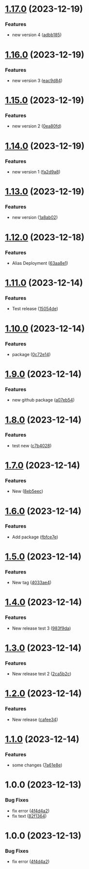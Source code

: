 # [1.17.0](https://gh_personal/12evgen/test-vercel/compare/v1.16.0...v1.17.0) (2023-12-19)


### Features

* new version 4 ([adbb185](https://gh_personal/12evgen/test-vercel/commit/adbb185d233f1749305832503c5eaec383129dd7))

# [1.16.0](https://gh_personal/12evgen/test-vercel/compare/v1.15.0...v1.16.0) (2023-12-19)


### Features

* new version 3 ([eac9d84](https://gh_personal/12evgen/test-vercel/commit/eac9d8461c94dbba62bdcf15bf14374e2f36ff5e))

# [1.15.0](https://gh_personal/12evgen/test-vercel/compare/v1.14.0...v1.15.0) (2023-12-19)


### Features

* new version 2 ([0ea80fd](https://gh_personal/12evgen/test-vercel/commit/0ea80fde02aadb33ced96bb991a4ac60161c1056))

# [1.14.0](https://gh_personal/12evgen/test-vercel/compare/v1.13.0...v1.14.0) (2023-12-19)


### Features

* new version 1 ([fa2d9a8](https://gh_personal/12evgen/test-vercel/commit/fa2d9a80886afec1f145df7b5cbf2c7bd2870328))

# [1.13.0](https://gh_personal/12evgen/test-vercel/compare/v1.12.0...v1.13.0) (2023-12-19)


### Features

* new version ([1a8ab02](https://gh_personal/12evgen/test-vercel/commit/1a8ab02fd4d7892a2740de9f559cce00e1af3c3e))

# [1.12.0](https://gh_personal/12evgen/test-vercel/compare/v1.11.0...v1.12.0) (2023-12-18)


### Features

* Alias Deployment ([63aa8e1](https://gh_personal/12evgen/test-vercel/commit/63aa8e1be7318261e10e893d2492e16d64e2011e))

# [1.11.0](https://gh_personal/12evgen/test-vercel/compare/v1.10.0...v1.11.0) (2023-12-14)


### Features

* Test release ([15054de](https://gh_personal/12evgen/test-vercel/commit/15054de3a8459188527003ba1d18b81a24022561))

# [1.10.0](https://gh_personal/12evgen/test-vercel/compare/v1.9.0...v1.10.0) (2023-12-14)


### Features

* package ([0c72e14](https://gh_personal/12evgen/test-vercel/commit/0c72e14709161289b52d66d3d15bee2412f97687))

# [1.9.0](https://gh_personal/12evgen/test-vercel/compare/v1.8.0...v1.9.0) (2023-12-14)


### Features

* new github package ([a07eb54](https://gh_personal/12evgen/test-vercel/commit/a07eb54fb16f28d26bcbd757f1cbffb22f7d8b79))

# [1.8.0](https://gh_personal/12evgen/test-vercel/compare/v1.7.0...v1.8.0) (2023-12-14)


### Features

* test new ([c7b4028](https://gh_personal/12evgen/test-vercel/commit/c7b40284bdc9fce3cf76c513572bda967d316318))

# [1.7.0](https://gh_personal/12evgen/test-vercel/compare/v1.6.0...v1.7.0) (2023-12-14)


### Features

* New ([8eb5eec](https://gh_personal/12evgen/test-vercel/commit/8eb5eecab00b3f28d39e92014373feadb99ccbb3))

# [1.6.0](https://gh_personal/12evgen/test-vercel/compare/v1.5.0...v1.6.0) (2023-12-14)


### Features

* Add package ([fbfce7e](https://gh_personal/12evgen/test-vercel/commit/fbfce7e0ebcceb7d509f04ec960021cae87ab341))

# [1.5.0](https://gh_personal/12evgen/test-vercel/compare/v1.4.0...v1.5.0) (2023-12-14)


### Features

* New tag ([4033ae4](https://gh_personal/12evgen/test-vercel/commit/4033ae4eb92abb74c611a6a68b3902651d529902))

# [1.4.0](https://gh_personal/12evgen/test-vercel/compare/v1.3.0...v1.4.0) (2023-12-14)


### Features

* New release test 3 ([983f9da](https://gh_personal/12evgen/test-vercel/commit/983f9dad48f62771db08eb26f562450e9231843f))

# [1.3.0](https://gh_personal/12evgen/test-vercel/compare/v1.2.0...v1.3.0) (2023-12-14)


### Features

* New release test 2 ([2ca5b2c](https://gh_personal/12evgen/test-vercel/commit/2ca5b2cb42da23d62a70926c9d08e1ed53238a74))

# [1.2.0](https://gh_personal/12evgen/test-vercel/compare/v1.1.0...v1.2.0) (2023-12-14)


### Features

* New release ([cafee34](https://gh_personal/12evgen/test-vercel/commit/cafee349a26e03dcbceadc956f1d12acf0eaa8da))

# [1.1.0](https://gh_personal/12evgen/test-vercel/compare/v1.0.0...v1.1.0) (2023-12-14)


### Features

* some changes ([7a61e8e](https://gh_personal/12evgen/test-vercel/commit/7a61e8e17e138b1107e756edf21ac5a78a9cc728))

# 1.0.0 (2023-12-13)


### Bug Fixes

* fix error ([4f4d4a2](https://gh_personal/12evgen/test-vercel/commit/4f4d4a223e4e53348d7d8c3ac8588a8a34df566b))
* fix text ([82f1364](https://gh_personal/12evgen/test-vercel/commit/82f13646ce2522743cf75a23db581d231e4efa87))

# 1.0.0 (2023-12-13)


### Bug Fixes

* fix error ([4f4d4a2](https://gh_personal/12evgen/test-vercel/commit/4f4d4a223e4e53348d7d8c3ac8588a8a34df566b))
